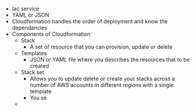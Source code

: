 - Iac service
- YAML or JSON
- Cloudformation handles the order of deployment and know the dependancies
- Components of Cloudformation
	- Stack
		- A set of resource that you can provision, update or delete
	- Templates
		- JSON or YAML file where you describes the resources that to be created
	- Stack set
		- Allows you to update delete or create your stacks across a number of AWS accounts in different regions with a single template
		- You se
	-